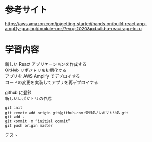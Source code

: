 # 参考サイト

https://aws.amazon.com/jp/getting-started/hands-on/build-react-app-amplify-graphql/module-one/?e=gs2020&p=build-a-react-app-intro

# 学習内容

新しい React アプリケーションを作成する  
GitHub リポジトリを初期化する  
アプリを AWS Amplify でデプロイする	  
コードの変更を実装してアプリを再デプロイする	  
  
github に登録  
新しいレポジトリの作成  
  
`git init`  
`git remote add origin git@github.com:登録名/レポジトリ名.git`  
`git add .`  
`git commit -m “initial commit”`  
`git push origin master`  

テスト
